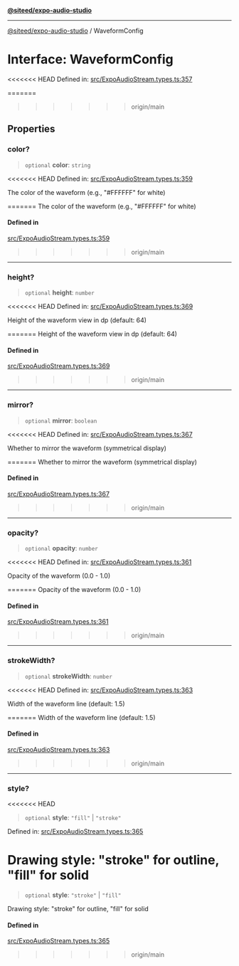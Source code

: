 [**@siteed/expo-audio-studio**](../README.md)

***

[@siteed/expo-audio-studio](../README.md) / WaveformConfig

# Interface: WaveformConfig

<<<<<<< HEAD
Defined in: [src/ExpoAudioStream.types.ts:357](https://github.com/deeeed/expo-audio-stream/blob/e90b868a404df260dd0a517e22d7898d08118617/packages/expo-audio-studio/src/ExpoAudioStream.types.ts#L357)

=======
>>>>>>> origin/main
## Properties

### color?

> `optional` **color**: `string`

<<<<<<< HEAD
Defined in: [src/ExpoAudioStream.types.ts:359](https://github.com/deeeed/expo-audio-stream/blob/e90b868a404df260dd0a517e22d7898d08118617/packages/expo-audio-studio/src/ExpoAudioStream.types.ts#L359)

The color of the waveform (e.g., "#FFFFFF" for white)

=======
The color of the waveform (e.g., "#FFFFFF" for white)

#### Defined in

[src/ExpoAudioStream.types.ts:359](https://github.com/deeeed/expo-audio-stream/blob/391ce6bcc63b985ab716f16d8cf5ddac64968b09/packages/expo-audio-studio/src/ExpoAudioStream.types.ts#L359)

>>>>>>> origin/main
***

### height?

> `optional` **height**: `number`

<<<<<<< HEAD
Defined in: [src/ExpoAudioStream.types.ts:369](https://github.com/deeeed/expo-audio-stream/blob/e90b868a404df260dd0a517e22d7898d08118617/packages/expo-audio-studio/src/ExpoAudioStream.types.ts#L369)

Height of the waveform view in dp (default: 64)

=======
Height of the waveform view in dp (default: 64)

#### Defined in

[src/ExpoAudioStream.types.ts:369](https://github.com/deeeed/expo-audio-stream/blob/391ce6bcc63b985ab716f16d8cf5ddac64968b09/packages/expo-audio-studio/src/ExpoAudioStream.types.ts#L369)

>>>>>>> origin/main
***

### mirror?

> `optional` **mirror**: `boolean`

<<<<<<< HEAD
Defined in: [src/ExpoAudioStream.types.ts:367](https://github.com/deeeed/expo-audio-stream/blob/e90b868a404df260dd0a517e22d7898d08118617/packages/expo-audio-studio/src/ExpoAudioStream.types.ts#L367)

Whether to mirror the waveform (symmetrical display)

=======
Whether to mirror the waveform (symmetrical display)

#### Defined in

[src/ExpoAudioStream.types.ts:367](https://github.com/deeeed/expo-audio-stream/blob/391ce6bcc63b985ab716f16d8cf5ddac64968b09/packages/expo-audio-studio/src/ExpoAudioStream.types.ts#L367)

>>>>>>> origin/main
***

### opacity?

> `optional` **opacity**: `number`

<<<<<<< HEAD
Defined in: [src/ExpoAudioStream.types.ts:361](https://github.com/deeeed/expo-audio-stream/blob/e90b868a404df260dd0a517e22d7898d08118617/packages/expo-audio-studio/src/ExpoAudioStream.types.ts#L361)

Opacity of the waveform (0.0 - 1.0)

=======
Opacity of the waveform (0.0 - 1.0)

#### Defined in

[src/ExpoAudioStream.types.ts:361](https://github.com/deeeed/expo-audio-stream/blob/391ce6bcc63b985ab716f16d8cf5ddac64968b09/packages/expo-audio-studio/src/ExpoAudioStream.types.ts#L361)

>>>>>>> origin/main
***

### strokeWidth?

> `optional` **strokeWidth**: `number`

<<<<<<< HEAD
Defined in: [src/ExpoAudioStream.types.ts:363](https://github.com/deeeed/expo-audio-stream/blob/e90b868a404df260dd0a517e22d7898d08118617/packages/expo-audio-studio/src/ExpoAudioStream.types.ts#L363)

Width of the waveform line (default: 1.5)

=======
Width of the waveform line (default: 1.5)

#### Defined in

[src/ExpoAudioStream.types.ts:363](https://github.com/deeeed/expo-audio-stream/blob/391ce6bcc63b985ab716f16d8cf5ddac64968b09/packages/expo-audio-studio/src/ExpoAudioStream.types.ts#L363)

>>>>>>> origin/main
***

### style?

<<<<<<< HEAD
> `optional` **style**: `"fill"` \| `"stroke"`

Defined in: [src/ExpoAudioStream.types.ts:365](https://github.com/deeeed/expo-audio-stream/blob/e90b868a404df260dd0a517e22d7898d08118617/packages/expo-audio-studio/src/ExpoAudioStream.types.ts#L365)

Drawing style: "stroke" for outline, "fill" for solid
=======
> `optional` **style**: `"stroke"` \| `"fill"`

Drawing style: "stroke" for outline, "fill" for solid

#### Defined in

[src/ExpoAudioStream.types.ts:365](https://github.com/deeeed/expo-audio-stream/blob/391ce6bcc63b985ab716f16d8cf5ddac64968b09/packages/expo-audio-studio/src/ExpoAudioStream.types.ts#L365)
>>>>>>> origin/main

